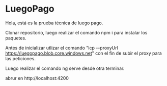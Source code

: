 # LuegoPago

Hola, está es la prueba técnica de luego pago.

Clonar repositorio, luego realizar el comando npm i para instalar los paquetes. 

Antes de inicializar utlizar el comando "lcp --proxyUrl https://luegopago.blob.core.windows.net" con el fin de subir el proxy para las peticiones. 

Luego realizar el comando ng serve desde otra terminar.

abrur en http://localhost:4200
